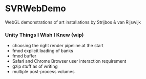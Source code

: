 # SVRWebDemo
WebGL demonstrations of art installations by Strijbos &amp; van Rijswijk

### Unity Things I Wish I Knew (wip)
- choosing the right render pipeline at the start
- fmod explicit loading of banks
- fmod buffer
- Safari and Chrome Browser user interaction requirement
- gzip stuff as of writing
- multiple post-process volumes
